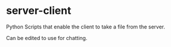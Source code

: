 server-client
=============

Python Scripts that enable the client to take a file from the server.

Can be edited to use for chatting.
